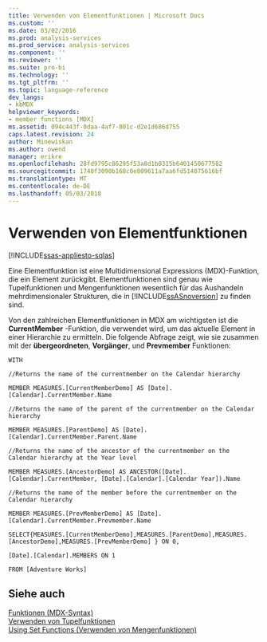 ```yaml
---
title: Verwenden von Elementfunktionen | Microsoft Docs
ms.custom: ''
ms.date: 03/02/2016
ms.prod: analysis-services
ms.prod_service: analysis-services
ms.component: ''
ms.reviewer: ''
ms.suite: pro-bi
ms.technology: ''
ms.tgt_pltfrm: ''
ms.topic: language-reference
dev_langs:
- kbMDX
helpviewer_keywords:
- member functions [MDX]
ms.assetid: 094c443f-0daa-4af7-801c-d2e1d686d755
caps.latest.revision: 24
author: Minewiskan
ms.author: owend
manager: erikre
ms.openlocfilehash: 28fd9795c86295f53a8d1b0315b6401450677582
ms.sourcegitcommit: 1740f3090b168c0e809611a7aa6fd514075616bf
ms.translationtype: MT
ms.contentlocale: de-DE
ms.lasthandoff: 05/03/2018
---
```

# <a name="using-member-functions"></a>Verwenden von Elementfunktionen
[!INCLUDE[ssas-appliesto-sqlas](../includes/ssas-appliesto-sqlas.md)]

  Eine Elementfunktion ist eine Multidimensional Expressions (MDX)-Funktion, die ein Element zurückgibt. Elementfunktionen sind genau wie Tupelfunktionen und Mengenfunktionen wesentlich für das Aushandeln mehrdimensionaler Strukturen, die in [!INCLUDE[ssASnoversion](../includes/ssasnoversion-md.md)] zu finden sind.  
  
 Von den zahlreichen Elementfunktionen in MDX am wichtigsten ist die **CurrentMember** -Funktion, die verwendet wird, um das aktuelle Element in einer Hierarchie zu ermitteln. Die folgende Abfrage zeigt, wie sie zusammen mit der **übergeordneten**, **Vorgänger**, und **Prevmember** Funktionen:  
  
 `WITH`  
  
 `//Returns the name of the currentmember on the Calendar hierarchy`  
  
 `MEMBER MEASURES.[CurrentMemberDemo] AS [Date].[Calendar].CurrentMember.Name`  
  
 `//Returns the name of the parent of the currentmember on the Calendar hierarchy`  
  
 `MEMBER MEASURES.[ParentDemo] AS [Date].[Calendar].CurrentMember.Parent.Name`  
  
 `//Returns the name of the ancestor of the currentmember on the Calendar hierarchy at the Year level`  
  
 `MEMBER MEASURES.[AncestorDemo] AS ANCESTOR([Date].[Calendar].CurrentMember, [Date].[Calendar].[Calendar Year]).Name`  
  
 `//Returns the name of the member before the currentmember on the Calendar hierarchy`  
  
 `MEMBER MEASURES.[PrevMemberDemo] AS [Date].[Calendar].CurrentMember.Prevmember.Name`  
  
 `SELECT{MEASURES.[CurrentMemberDemo],MEASURES.[ParentDemo],MEASURES.[AncestorDemo],MEASURES.[PrevMemberDemo] } ON 0,`  
  
 `[Date].[Calendar].MEMBERS ON 1`  
  
 `FROM [Adventure Works]`  
  
## <a name="see-also"></a>Siehe auch  
 [Funktionen &#40;MDX-Syntax&#41;](../mdx/functions-mdx-syntax.md)   
 [Verwenden von Tupelfunktionen](../mdx/using-tuple-functions.md)   
 [Using Set Functions (Verwenden von Mengenfunktionen)](../mdx/using-set-functions.md)  
  
  

